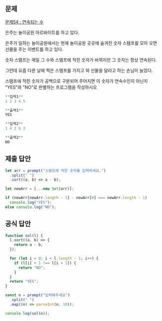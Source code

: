 ## 문제

[문제54 : 연속되는 수](https://www.notion.so/54-169748106ffe46b6bed0e62ced61d4d5)

은주는 놀이공원 아르바이트를 하고 있다.

은주가 일하는 놀이공원에서는 현재 놀이공원 곳곳에 숨겨진 숫자 스탬프를 모아 오면 선물을 주는 이벤트를 하고 있다.

숫자 스탬프는 매일 그 수와 스탬프에 적힌 숫자가 바뀌지만 그 숫자는 항상 연속된다.

그런데 요즘 다른 날에 찍은 스탬프를 가지고 와 선물을 달라고 하는 손님이 늘었다.

스탬프에 적힌 숫자가 공백으로 구분되어 주어지면 이 숫자가 연속수인지 아닌지 "YES"와 "NO"로 판별하는 프로그램을 작성하시오

```jsx
**입력1**
1 2 3 4 5

**출력1**
YES

**입력2**
1 4 2 6 3

**출력2**
NO
```

## 제출 답안

```jsx
let arr = prompt("스탬프에 적힌 숫자를 입력하세요.")
  .split(" ")
  .sort((a, b) => a - b);

let newArr = [...new Set(arr)];

if (newArr[newArr.length - 1] - newArr[0] === newArr.length - 1)
  console.log("YES");
else console.log("NO");
```

## 공식 답안

```jsx
function sol(l) {
  l.sort((a, b) => {
    return a - b;
  });

  for (let i = 0; i < l.length - 1; i++) {
    if (l[i] + 1 !== l[i + 1]) {
      return "NO";
    }
  }
  return "YES";
}

const n = prompt("입력해주세요")
  .split(" ")
  .map((n) => parseInt(n, 10));

console.log(sol(n));
```

